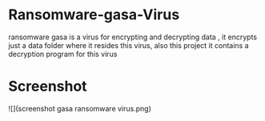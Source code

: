 # Ransomware-gasa-Virus
ransomware gasa is a virus for encrypting and decrypting data ,
it encrypts just a data folder where it resides this virus,
also this project it contains a decryption program for this virus
# Screenshot 

![](screenshot gasa ransomware virus.png)
